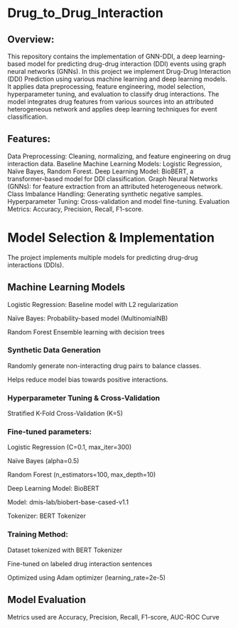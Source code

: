 # Drug_to_Drug_Interaction

## Overview:

This repository contains the implementation of GNN-DDI, a deep learning-based model for predicting drug-drug interaction (DDI) events using graph neural networks (GNNs). In this project we implement Drug-Drug Interaction (DDI) Prediction using various machine learning and deep learning models. It applies data preprocessing, feature engineering, model selection, hyperparameter tuning, and evaluation to classify drug interactions. The model integrates drug features from various sources into an attributed heterogeneous network and applies deep learning techniques for event classification.

## Features:

Data Preprocessing: Cleaning, normalizing, and feature engineering on drug interaction data.
Baseline Machine Learning Models: Logistic Regression, Naïve Bayes, Random Forest.
Deep Learning Model: BioBERT, a transformer-based model for DDI classification.
Graph Neural Networks (GNNs): for feature extraction from an attributed heterogeneous network.
Class Imbalance Handling: Generating synthetic negative samples.
Hyperparameter Tuning: Cross-validation and model fine-tuning.
Evaluation Metrics: Accuracy, Precision, Recall, F1-score.

# Model Selection & Implementation

The project implements multiple models for predicting drug-drug interactions (DDIs).

## Machine Learning Models

Logistic Regression:	Baseline model with L2 regularization

Naïve Bayes:	Probability-based model (MultinomialNB)

Random Forest	Ensemble learning with decision trees

### Synthetic Data Generation

Randomly generate non-interacting drug pairs to balance classes.

Helps reduce model bias towards positive interactions.

### Hyperparameter Tuning & Cross-Validation

Stratified K-Fold Cross-Validation (K=5)

### Fine-tuned parameters:

Logistic Regression (C=0.1, max_iter=300)

Naïve Bayes (alpha=0.5)

Random Forest (n_estimators=100, max_depth=10)

Deep Learning Model: BioBERT

Model: dmis-lab/biobert-base-cased-v1.1

Tokenizer: BERT Tokenizer

### Training Method:

Dataset tokenized with BERT Tokenizer

Fine-tuned on labeled drug interaction sentences

Optimized using Adam optimizer (learning_rate=2e-5)

## Model Evaluation

Metrics used are 
Accuracy,
Precision,
Recall,
F1-score,
AUC-ROC Curve

